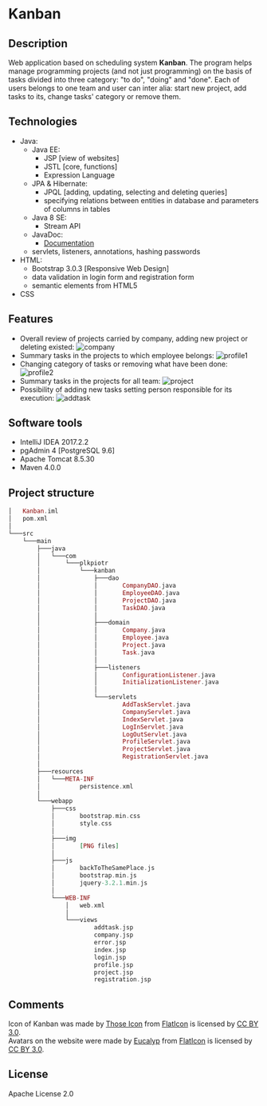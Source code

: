 # Kanban
## Description
Web application based on scheduling system **Kanban**. The program helps manage programming projects (and not just programming) on the basis of tasks divided into three category: "to do", "doing" and "done". Each of users belongs to one team and user can inter alia: start new project, add tasks to its, change tasks' category or remove them.
## Technologies
- Java:
  - Java EE:
    - JSP [view of websites]
    - JSTL [core, functions]
    - Expression Language
  - JPA & Hibernate:
    - JPQL [adding, updating, selecting and deleting queries]
    - specifying relations between entities in database and parameters of columns in tables
  - Java 8 SE:
    - Stream API
  - JavaDoc:
    - [Documentation](http://plkpiotr.ayz.pl/)
   - servlets, listeners, annotations, hashing passwords
- HTML:
  - Bootstrap 3.0.3 [Responsive Web Design]
  - data validation in login form and registration form
  - semantic elements from HTML5
- CSS
## Features
- Overall review of projects carried by company, adding new project or deleting existed: ![company](https://user-images.githubusercontent.com/21959354/30253767-f158fd7a-968b-11e7-95e5-c0c10e33ce16.png)
- Summary tasks in the projects to which employee belongs: ![profile1](https://user-images.githubusercontent.com/21959354/30253768-f4bc891e-968b-11e7-983d-6f3966291f9f.png)
- Changing category of tasks or removing what have been done: ![profile2](https://user-images.githubusercontent.com/21959354/30253769-f72bab8a-968b-11e7-89f3-3d18a71fa432.png)
- Summary tasks in the projects for all team: ![project](https://user-images.githubusercontent.com/21959354/30253770-f925cba0-968b-11e7-9d86-b80eb02b9afa.png)
- Possibility of adding new tasks setting person responsible for its execution: ![addtask](https://user-images.githubusercontent.com/21959354/30253771-fbef0158-968b-11e7-9830-9f567686e384.png)
## Software tools
- IntelliJ IDEA 2017.2.2
- pgAdmin 4 [PostgreSQL 9.6]
- Apache Tomcat 8.5.30
- Maven 4.0.0
## Project structure
```elixir
│   Kanban.iml
│   pom.xml
│
└───src
    └───main
        ├───java
        │   └───com
        │       └───plkpiotr
        │           └───kanban
        │               ├───dao
        │               │       CompanyDAO.java
        │               │       EmployeeDAO.java
        │               │       ProjectDAO.java
        │               │       TaskDAO.java
        │               │
        │               ├───domain
        │               │       Company.java
        │               │       Employee.java
        │               │       Project.java
        │               │       Task.java
        │               │
        │               ├───listeners
        │               │       ConfigurationListener.java
        │               │       InitializationListener.java
        │               │
        │               └───servlets
        │                       AddTaskServlet.java
        │                       CompanyServlet.java
        │                       IndexServlet.java
        │                       LogInServlet.java
        │                       LogOutServlet.java
        │                       ProfileServlet.java
        │                       ProjectServlet.java
        │                       RegistrationServlet.java
        │
        ├───resources
        │   └───META-INF
        │           persistence.xml
        │
        └───webapp
            ├───css
            │       bootstrap.min.css
            │       style.css
            │
            ├───img
            │       [PNG files]
            │
            ├───js
            │       backToTheSamePlace.js
            │       bootstrap.min.js
            │       jquery-3.2.1.min.js
            │
            └───WEB-INF
                │   web.xml
                │
                └───views
                        addtask.jsp
                        company.jsp
                        error.jsp
                        index.jsp
                        login.jsp
                        profile.jsp
                        project.jsp
                        registration.jsp
```
## Comments
Icon of Kanban was made by [Those Icon](https://www.flaticon.com/authors/those-icons) from [FlatIcon](https://www.flaticon.com/) is licensed by [CC BY 3.0](http://creativecommons.org/licenses/by/3.0/).  
Avatars on the website were made by [Eucalyp](https://www.flaticon.com/authors/eucalyp) from [FlatIcon](https://www.flaticon.com/) is licensed by [CC BY 3.0](http://creativecommons.org/licenses/by/3.0/).
## License
Apache License 2.0 
